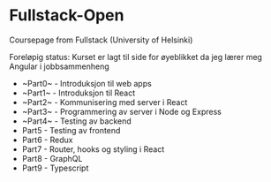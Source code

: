 # Fullstack-Open
Coursepage from Fullstack (University of Helsinki)

Foreløpig status: Kurset er lagt til side for øyeblikket da jeg lærer meg Angular i jobbsammenheng

* ~Part0~ - Introduksjon til web apps
* ~Part1~ - Introduksjon til React
* ~Part2~ - Kommunisering med server i React
* ~Part3~ - Programmering av server i Node og Express
* ~Part4~ - Testing av backend
* Part5 - Testing av frontend
* Part6 - Redux
* Part7 - Router, hooks og styling i React
* Part8 - GraphQL
* Part9 - Typescript
